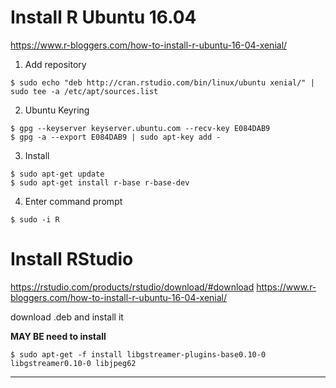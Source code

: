 # Install R Ubuntu 16.04
https://www.r-bloggers.com/how-to-install-r-ubuntu-16-04-xenial/

1. Add repository
```
$ sudo echo "deb http://cran.rstudio.com/bin/linux/ubuntu xenial/" | sudo tee -a /etc/apt/sources.list
```

2. Ubuntu Keyring
```
$ gpg --keyserver keyserver.ubuntu.com --recv-key E084DAB9
$ gpg -a --export E084DAB9 | sudo apt-key add -
```

3. Install
```
$ sudo apt-get update
$ sudo apt-get install r-base r-base-dev
```

4. Enter command prompt
```
$ sudo -i R
```

# Install RStudio
https://rstudio.com/products/rstudio/download/#download
https://www.r-bloggers.com/how-to-install-r-ubuntu-16-04-xenial/

download .deb and install it

**MAY BE need to install** 
```
$ sudo apt-get -f install libgstreamer-plugins-base0.10-0 libgstreamer0.10-0 libjpeg62
```

-------------------------------------------------------------------------------------------